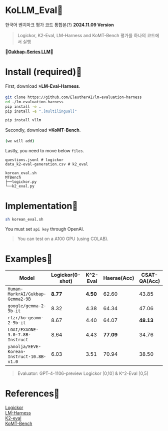 # KoLLM_Eval🥰
한국어 벤치마크 평가 코드 통합본(?) **2024.11.09 Version**  
> Logickor, K2-Eval, LM-Harness and KoMT-Bench 평가를 하나의 코드에서 실행
  
**🍚[Gukbap-Series LLM](https://huggingface.co/collections/HumanF-MarkrAI/gukbap-series-llm-66d32e5e8da15c515181b071)🍚**
  
# Install (required)🤩
First, download **⭐LM-Eval-Harness**.  
```bash
git clone https://github.com/EleutherAI/lm-evaluation-harness
cd ./lm-evaluation-harness
pip install -e .
pip install -e ".[multilingual]"

pip install vllm
```
  
Secondly, download **⭐KoMT-Bench**.
```bash
(we will add)
```
  
Lastly, you need to move below `files`.  
```
questions.jsonl # logickor
data_k2-eval-generation.csv # k2_eval

korean_eval.sh
MTBench 
├──logickor.py
└──k2_eval.py
```

# Implementation🤩
```bash
sh korean_eval.sh
```
You must set `api key` through OpenAI.  
> You can test on a A100 GPU (using COLAB).

# Examples🤩
| Model | Logickor(0-shot) | K^2-Eval | Haerae(Acc) | CSAT-QA(Acc) | kmmlu(Acc) |
| ------------- | ------------- | ------------- | ------------- | ------------- | ------------- |
| `Human-MarkrAI/Gukbap-Gemma2-9B` | **8.77** | **4.50** | 62.60 | 43.85 | **46.46** |
| `google/gemma-2-9b-it` | 8.32 | 4.38 | 64.34 | 47.06 | 42.51 | 
| `rtzr/ko-geamm-2-9b-it` | 8.67 | 4.40 | 64.07 | **48.13** | 44.75 |
| `LGAI/EXAONE-3.0-7.8B-Instruct` | 8.64 | 4.43 | **77.09** | 34.76 | 35.23 |
| `yanolja/EEVE-Korean-Instruct-10.8B-v1.0` | 6.03 | 3.51 | 70.94 | 38.50 | 41.99 |
> Evaluator: GPT-4-1106-preview
> Logickor [0,10] & K^2-Eval [0,5]

# References🌠
[Logickor](https://github.com/instructkr/LogicKor)  
[LM-Harness](https://github.com/EleutherAI/lm-evaluation-harness)  
[K2-eval](https://huggingface.co/datasets/HAERAE-HUB/K2-Eval)   
[KoMT-Bench](https://github.com/LG-AI-EXAONE/KoMT-Bench/tree/main)  
